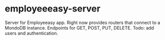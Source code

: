# employeeeasy-server

Server for Employeeasy app.
Right now provides routers that connect to a MondoDB instance. Endpoints for GET, POST, PUT, DELETE.
Todo: add users and authentication.
